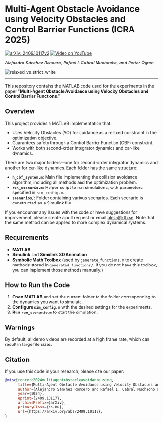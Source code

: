 # Multi-Agent Obstacle Avoidance using Velocity Obstacles and Control Barrier Functions (ICRA 2025)

[![arXiv: 2409.10117v2](https://img.shields.io/badge/arXiv-2409.10117v2-B31B1B.svg)](https://arxiv.org/abs/2409.10117v2)
[![Video on YouTube](https://img.shields.io/badge/YouTube-Video-red.svg)](https://www.youtube.com/watch?v=Ox8v2s17gLw&ab_channel=AlejandroS%C3%A1nchezRoncero)

*Alejandro Sánchez Roncero, Rafael I. Cabral Muchacho, and Petter Ögren*  

![relaxed_vs_strict_white](https://github.com/user-attachments/assets/3430f579-d09b-405e-acd4-d905e3a39de0)

---

This repository contains the MATLAB code used for the experiments in the paper "**Multi-Agent Obstacle Avoidance using Velocity Obstacles and Control Barrier Functions**."

## Overview

This project provides a MATLAB implementation that:
- Uses Velocity Obstacles (VO) for guidance as a relaxed constraint in the optimization objective.
- Guarantees safety through a Control Barrier Function (CBF) constraint.
- Works with both second-order integrator dynamics and car-like dynamics.

There are two major folders—one for second-order integrator dynamics and another for car-like dynamics. Each folder has the same structure:
- **`h_cbf_system.m`**: Main file implementing the collision avoidance algorithm, including all methods and the optimization problem.
- **`run_scenario.m`**: Helper script to run simulations, with parameters specified in `sim_config.m`.
- **`scenarios/`**: Folder containing various scenarios. Each scenario is constructed as a Simulink file.

If you encounter any issues with the code or have suggestions for improvement, please create a pull request or email [alesr@kth.se](mailto:alesr@kth.se). Note that the same method can be applied to more complex dynamical systems.

## Requirements

- **MATLAB**
- **Simulink** and **Simulink 3D Animation**  
- **Symbolic Math Toolbox** (used by `generate_functions.m` to create methods stored in `generated_functions/`. If you do not have this toolbox, you can implement those methods manually.)

## How to Run the Code

1. **Open MATLAB** and set the current folder to the folder corresponding to the dynamics you want to simulate.
2. **Configure `sim_config.m`** with the desired settings for the experiments.
3. **Run `run_scenario.m`** to start the simulation.

## Warnings

By default, all demo videos are recorded at a high frame rate, which can result in large file sizes.

## Citation

If you use this code in your research, please cite our paper:

```bibtex
@misc{roncero2024multiagentobstacleavoidanceusing,
      title={Multi-Agent Obstacle Avoidance using Velocity Obstacles and Control Barrier Functions}, 
      author={Alejandro Sánchez Roncero and Rafael I. Cabral Muchacho and Petter Ögren},
      year={2024},
      eprint={2409.10117},
      archivePrefix={arXiv},
      primaryClass={cs.RO},
      url={https://arxiv.org/abs/2409.10117}, 
}
